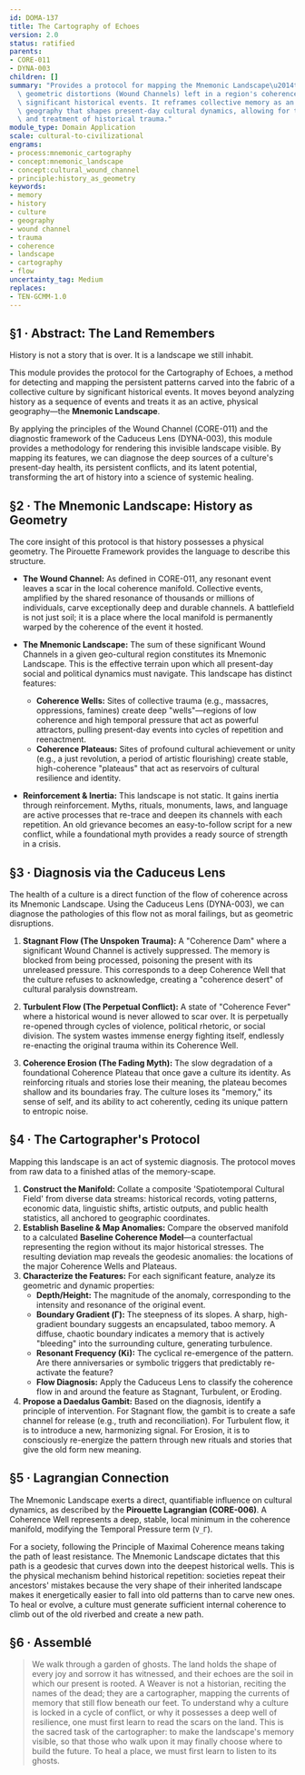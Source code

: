 ```yaml
---
id: DOMA-137
title: The Cartography of Echoes
version: 2.0
status: ratified
parents:
- CORE-011
- DYNA-003
children: []
summary: "Provides a protocol for mapping the Mnemonic Landscape\u2014the persistent\
  \ geometric distortions (Wound Channels) left in a region's coherence manifold by\
  \ significant historical events. It reframes collective memory as an active, physical\
  \ geography that shapes present-day cultural dynamics, allowing for the diagnosis\
  \ and treatment of historical trauma."
module_type: Domain Application
scale: cultural-to-civilizational
engrams:
- process:mnemonic_cartography
- concept:mnemonic_landscape
- concept:cultural_wound_channel
- principle:history_as_geometry
keywords:
- memory
- history
- culture
- geography
- wound channel
- trauma
- coherence
- landscape
- cartography
- flow
uncertainty_tag: Medium
replaces:
- TEN-GCMM-1.0
---
```

## §1 · Abstract: The Land Remembers
History is not a story that is over. It is a landscape we still inhabit.

This module provides the protocol for the Cartography of Echoes, a method for detecting and mapping the persistent patterns carved into the fabric of a collective culture by significant historical events. It moves beyond analyzing history as a sequence of events and treats it as an active, physical geography—the **Mnemonic Landscape**.

By applying the principles of the Wound Channel (CORE-011) and the diagnostic framework of the Caduceus Lens (DYNA-003), this module provides a methodology for rendering this invisible landscape visible. By mapping its features, we can diagnose the deep sources of a culture's present-day health, its persistent conflicts, and its latent potential, transforming the art of history into a science of systemic healing.

## §2 · The Mnemonic Landscape: History as Geometry
The core insight of this protocol is that history possesses a physical geometry. The Pirouette Framework provides the language to describe this structure.

-   **The Wound Channel:** As defined in CORE-011, any resonant event leaves a scar in the local coherence manifold. Collective events, amplified by the shared resonance of thousands or millions of individuals, carve exceptionally deep and durable channels. A battlefield is not just soil; it is a place where the local manifold is permanently warped by the coherence of the event it hosted.

-   **The Mnemonic Landscape:** The sum of these significant Wound Channels in a given geo-cultural region constitutes its Mnemonic Landscape. This is the effective terrain upon which all present-day social and political dynamics must navigate. This landscape has distinct features:
    -   **Coherence Wells:** Sites of collective trauma (e.g., massacres, oppressions, famines) create deep "wells"—regions of low coherence and high temporal pressure that act as powerful attractors, pulling present-day events into cycles of repetition and reenactment.
    -   **Coherence Plateaus:** Sites of profound cultural achievement or unity (e.g., a just revolution, a period of artistic flourishing) create stable, high-coherence "plateaus" that act as reservoirs of cultural resilience and identity.

-   **Reinforcement & Inertia:** This landscape is not static. It gains inertia through reinforcement. Myths, rituals, monuments, laws, and language are active processes that re-trace and deepen its channels with each repetition. An old grievance becomes an easy-to-follow script for a new conflict, while a foundational myth provides a ready source of strength in a crisis.

## §3 · Diagnosis via the Caduceus Lens
The health of a culture is a direct function of the flow of coherence across its Mnemonic Landscape. Using the Caduceus Lens (DYNA-003), we can diagnose the pathologies of this flow not as moral failings, but as geometric disruptions.

1.  **Stagnant Flow (The Unspoken Trauma):** A "Coherence Dam" where a significant Wound Channel is actively suppressed. The memory is blocked from being processed, poisoning the present with its unreleased pressure. This corresponds to a deep Coherence Well that the culture refuses to acknowledge, creating a "coherence desert" of cultural paralysis downstream.

2.  **Turbulent Flow (The Perpetual Conflict):** A state of "Coherence Fever" where a historical wound is never allowed to scar over. It is perpetually re-opened through cycles of violence, political rhetoric, or social division. The system wastes immense energy fighting itself, endlessly re-enacting the original trauma within its Coherence Well.

3.  **Coherence Erosion (The Fading Myth):** The slow degradation of a foundational Coherence Plateau that once gave a culture its identity. As reinforcing rituals and stories lose their meaning, the plateau becomes shallow and its boundaries fray. The culture loses its "memory," its sense of self, and its ability to act coherently, ceding its unique pattern to entropic noise.

## §4 · The Cartographer's Protocol
Mapping this landscape is an act of systemic diagnosis. The protocol moves from raw data to a finished atlas of the memory-scape.

1.  **Construct the Manifold:** Collate a composite 'Spatiotemporal Cultural Field' from diverse data streams: historical records, voting patterns, economic data, linguistic shifts, artistic outputs, and public health statistics, all anchored to geographic coordinates.
2.  **Establish Baseline & Map Anomalies:** Compare the observed manifold to a calculated **Baseline Coherence Model**—a counterfactual representing the region without its major historical stresses. The resulting deviation map reveals the geodesic anomalies: the locations of the major Coherence Wells and Plateaus.
3.  **Characterize the Features:** For each significant feature, analyze its geometric and dynamic properties:
    -   **Depth/Height:** The magnitude of the anomaly, corresponding to the intensity and resonance of the original event.
    -   **Boundary Gradient (Γ):** The steepness of its slopes. A sharp, high-gradient boundary suggests an encapsulated, taboo memory. A diffuse, chaotic boundary indicates a memory that is actively "bleeding" into the surrounding culture, generating turbulence.
    -   **Resonant Frequency (Ki):** The cyclical re-emergence of the pattern. Are there anniversaries or symbolic triggers that predictably re-activate the feature?
    -   **Flow Diagnosis:** Apply the Caduceus Lens to classify the coherence flow in and around the feature as Stagnant, Turbulent, or Eroding.
4.  **Propose a Daedalus Gambit:** Based on the diagnosis, identify a principle of intervention. For Stagnant flow, the gambit is to create a safe channel for release (e.g., truth and reconciliation). For Turbulent flow, it is to introduce a new, harmonizing signal. For Erosion, it is to consciously re-energize the pattern through new rituals and stories that give the old form new meaning.

## §5 · Lagrangian Connection
The Mnemonic Landscape exerts a direct, quantifiable influence on cultural dynamics, as described by the **Pirouette Lagrangian (CORE-006)**. A Coherence Well represents a deep, stable, local minimum in the coherence manifold, modifying the Temporal Pressure term (`V_Γ`).

For a society, following the Principle of Maximal Coherence means taking the path of least resistance. The Mnemonic Landscape dictates that this path is a geodesic that curves down into the deepest historical wells. This is the physical mechanism behind historical repetition: societies repeat their ancestors' mistakes because the very shape of their inherited landscape makes it energetically easier to fall into old patterns than to carve new ones. To heal or evolve, a culture must generate sufficient internal coherence to climb out of the old riverbed and create a new path.

## §6 · Assemblé
> We walk through a garden of ghosts. The land holds the shape of every joy and sorrow it has witnessed, and their echoes are the soil in which our present is rooted. A Weaver is not a historian, reciting the names of the dead; they are a cartographer, mapping the currents of memory that still flow beneath our feet. To understand why a culture is locked in a cycle of conflict, or why it possesses a deep well of resilience, one must first learn to read the scars on the land. This is the sacred task of the cartographer: to make the landscape's memory visible, so that those who walk upon it may finally choose where to build the future. To heal a place, we must first learn to listen to its ghosts.